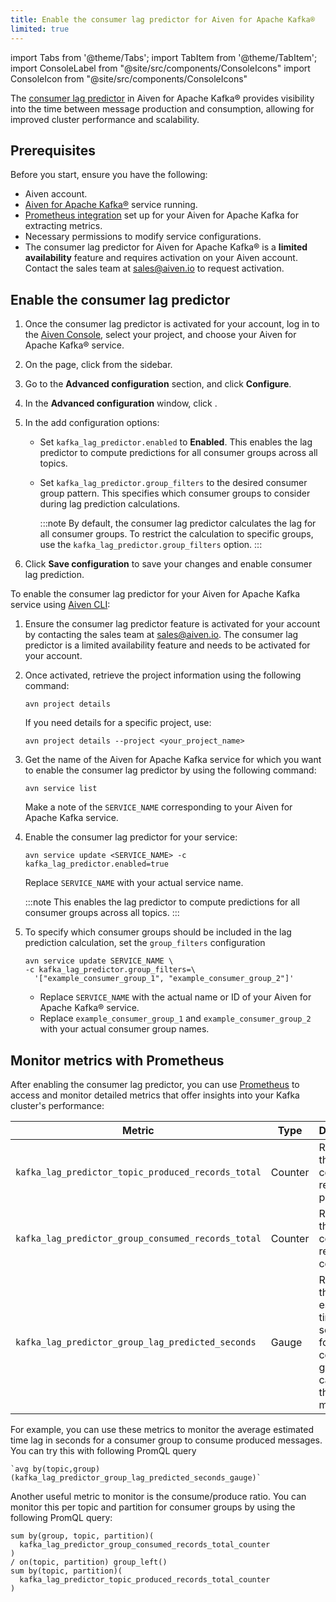 ```yaml
---
title: Enable the consumer lag predictor for Aiven for Apache Kafka®
limited: true
---
```


import Tabs from '@theme/Tabs';
import TabItem from '@theme/TabItem';
import ConsoleLabel from "@site/src/components/ConsoleIcons"
import ConsoleIcon from "@site/src/components/ConsoleIcons"

The [consumer lag predictor](/docs/products/kafka/concepts/consumer-lag-predictor) in Aiven for Apache Kafka® provides visibility into the time between message production and consumption, allowing for improved cluster performance and scalability.

## Prerequisites

Before you start, ensure you have the following:

-   Aiven account.
-   [Aiven for Apache Kafka®](/docs/products/kafka/get-started) service running.
-   [Prometheus integration](/docs/platform/howto/integrations/prometheus-metrics) set up
    for your Aiven for Apache Kafka for extracting
    metrics.
-   Necessary permissions to modify service configurations.
-   The consumer lag predictor for Aiven for Apache Kafka® is a
    **limited availability** feature and requires activation on your Aiven account.
    Contact the sales team at sales@aiven.io to request activation.

## Enable the consumer lag predictor

<Tabs groupId="enable-methods">
<TabItem value="console" label="Aiven Console" default>

1. Once the consumer lag predictor is activated for your account,
   log in to the [Aiven Console](https://console.aiven.io/),
   select your project, and choose your Aiven for Apache Kafka® service.

1. On the <ConsoleLabel name="overview"/> page,
   click <ConsoleLabel name="service settings"/>  from the sidebar.

1. Go to the **Advanced configuration** section, and click **Configure**.

1. In the **Advanced configuration** window, click <ConsoleIcon name="Add config options"/>.

1. In the add configuration options:

   - Set `kafka_lag_predictor.enabled` to **Enabled**. This enables the lag predictor to
     compute predictions for all consumer groups across all topics.
   - Set `kafka_lag_predictor.group_filters`  to the desired consumer group pattern. This
     specifies which consumer groups to consider during lag prediction calculations.

     :::note
     By default, the consumer lag predictor calculates the lag for all
     consumer groups. To restrict the calculation to specific groups, use
     the `kafka_lag_predictor.group_filters` option.
     :::

1. Click **Save configuration** to save your changes and enable consumer lag prediction.

</TabItem>
<TabItem value="cli" label="Aiven CLI">

To enable the consumer lag predictor for your Aiven for Apache Kafka service using
[Aiven CLI](/docs/tools/cli):

1. Ensure the consumer lag predictor feature is activated for your account by contacting
   the sales team at sales@aiven.io. The consumer lag predictor is a limited availability
   feature and needs to be activated for your account.

1. Once activated, retrieve the project information using the following command:

   ```text
   avn project details
   ```

   If you need details for a specific project, use:

   ```text
   avn project details --project <your_project_name>
   ```

1. Get the name of the Aiven for Apache Kafka service for which you
   want to enable the consumer lag predictor by using the following
   command:

   ```text
   avn service list
   ```

   Make a note of the `SERVICE_NAME` corresponding to your Aiven for Apache Kafka service.

1. Enable the consumer lag predictor for your service:

   ```text
   avn service update <SERVICE_NAME> -c kafka_lag_predictor.enabled=true
   ```

   Replace `SERVICE_NAME` with your actual service name.

    :::note
    This enables the lag predictor to compute predictions for all
    consumer groups across all topics.
    :::

1. To specify which consumer groups should be included in the lag prediction calculation,
   set the `group_filters` configuration

   ```text
   avn service update SERVICE_NAME \
   -c kafka_lag_predictor.group_filters=\
     '["example_consumer_group_1", "example_consumer_group_2"]'
    ```

   - Replace `SERVICE_NAME` with the actual name or ID of your
     Aiven for Apache Kafka® service.
   - Replace `example_consumer_group_1` and `example_consumer_group_2` with your
     actual consumer group names.

</TabItem> </Tabs>

## Monitor metrics with Prometheus

After enabling the consumer lag predictor, you can use [Prometheus](/docs/platform/howto/integrations/prometheus-metrics) to
access and monitor detailed metrics that offer insights into your Kafka
cluster's performance:

| Metric                                             | Type    | Description                                                                                            |
| -------------------------------------------------- | ------- | ------------------------------------------------------------------------------------------------------ |
| `kafka_lag_predictor_topic_produced_records_total` | Counter | Represents the total count of records produced.                                                        |
| `kafka_lag_predictor_group_consumed_records_total` | Counter | Represents the total count of records consumed.                                                        |
| `kafka_lag_predictor_group_lag_predicted_seconds`  | Gauge   | Represents the estimated time lag, in seconds, for a consumer group to catch up to the latest message. |

For example, you can use these metrics to monitor the average estimated time lag in
seconds for a consumer group to consume produced messages. You can try this with
following PromQL query

```promql
`avg by(topic,group)(kafka_lag_predictor_group_lag_predicted_seconds_gauge)`
```

Another useful metric to monitor is the consume/produce ratio. You can monitor this per
topic and partition for consumer groups by using the following  PromQL query:

```promql
sum by(group, topic, partition)(
  kafka_lag_predictor_group_consumed_records_total_counter
)
/ on(topic, partition) group_left()
sum by(topic, partition)(
  kafka_lag_predictor_topic_produced_records_total_counter
)
```
